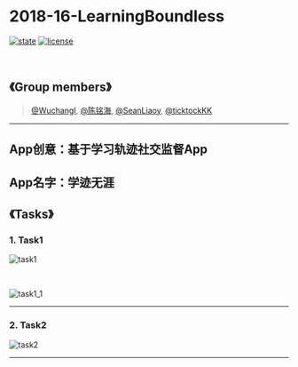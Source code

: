 # 2018-16-LearningBoundless
[![state](https://img.shields.io/badge/state-in%20development%20-brightgreen.svg)](https://github.com/android-app-development-course/2018-16-LearningForever)
[![license](https://img.shields.io/packagist/l/doctrine/orm.svg)](https://github.com/android-app-development-course/2018-16-LearningForever/blob/master/LICENSE)

<br/>

## 《Group members》


> [@WuchangI](https://github.com/Yuziquan), [@陈铭海](https://github.com/chenminghai), [@SeanLiaoy](https://github.com/SeanLiaoy), [@ticktockKK](https://github.com/ticktockKK)

***

## App创意：基于学习轨迹社交监督App
## App名字：学迹无涯


## 《Tasks》
### 1. Task1

![task1](https://github.com/android-app-development-course/2018-16-LearningForever/blob/master/Screenshots/Tasks/task1.png)



<br/>

![task1_1](https://github.com/android-app-development-course/2018-16-LearningForever/blob/master/Screenshots/Tasks/task1_1.png)



***
### 2. Task2



![task2](https://github.com/android-app-development-course/2018-16-LearningForever/blob/master/Screenshots/Tasks/task2.png)

***



